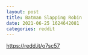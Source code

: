 ```yaml
--- 
layout: post 
title: Batman Slapping Robin 
date: 2021-06-25 1624642081 
categories: reddit 
--- 
```

https://redd.it/o7sc57